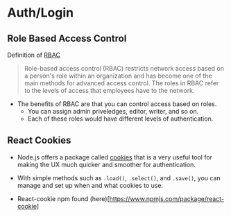 # Auth/Login

## Role Based Access Control

Definition of [RBAC](https://digitalguardian.com/blog/what-role-based-access-control-rbac-examples-benefits-and-more)

>Role-based access control (RBAC) restricts network access based on a person's role within an organization and has become one of the main methods for advanced access control. The roles in RBAC refer to the levels of access that employees have to the network.

- The benefits of RBAC are that you can control access based on roles.
  - You can assign admin priveledges, editor, writer, and so on.
  - Each of these roles would have different levels of authentication.

## React Cookies

- Node.js offers a package called [cookies](https://www.npmjs.com/package/react-cookies) that is a very useful tool for making the UX much quicker and smoother for authentication.

- With simple methods such as `.load()`, `.select()`, and `.save()`, you can manage and set up when and what cookies to use.

- React-cookie npm found (here)[https://www.npmjs.com/package/react-cookie]